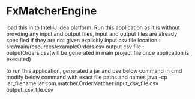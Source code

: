 # FxMatcherEngine

load this in to IntelliJ Idea platform.
Run this application as it is without provding any input and output files, input and output files are already specified if they are not given explicitly
input csv file location : src/main/resources/exampleOrders.csv
output csv file : outputOrders.csv(will be generated in main project file once application is executed)


to run this application, generated a jar and use below command in cmd
modify below command with exact file paths and names
java -cp jar_filename.jar com.matcher.OrderMatcher input_csv_file.csv output_csv_file.csv
